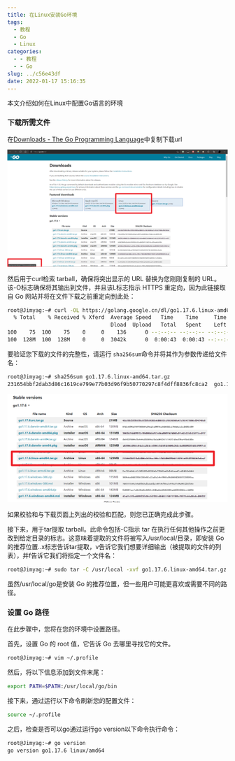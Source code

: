 ```yaml
---
title: 在Linux安装Go环境
tags:
  - 教程
  - Go
  - Linux
categories:
  - - 教程
  - - Go
slug: ../c56e43df
date: 2022-01-17 15:16:35
---
```


本文介绍如何在Linux中配置Go语言的环境

<!--more-->

### 下载所需文件

在[Downloads - The Go Programming Language](https://go.dev/dl/)中复制下载url

![image-20220117152034753](index/image-20220117152034753.png)

然后用于curl检索 tarball，确保将突出显示的 URL 替换为您刚刚复制的 URL。该-O标志确保将其输出到文件，并且该L标志指示 HTTPS 重定向，因为此链接取自 Go 网站并将在文件下载之前重定向到此处：

```bash
root@Jimyag:~# curl -OL https://golang.google.cn/dl/go1.17.6.linux-amd64.tar.gz
  % Total    % Received % Xferd  Average Speed   Time    Time     Time  Current
                                 Dload  Upload   Total   Spent    Left  Speed
100    75  100    75    0     0    136      0 --:--:-- --:--:-- --:--:--   135
100  128M  100  128M    0     0  3042k      0  0:00:43  0:00:43 --:--:-- 3244k
```

要验证您下载的文件的完整性，请运行 `sha256sum`命令并将其作为参数传递给文件名：

```bash
root@Jimyag:~# sha256sum go1.17.6.linux-amd64.tar.gz
231654bbf2dab3d86c1619ce799e77b03d96f9b50770297c8f4dff8836fc8ca2  go1.17.6.linux-amd64.tar.gz
```

![image-20220117152316894](index/image-20220117152316894.png)

如果校验和与下载页面上列出的校验和匹配，则您已正确完成此步骤。

接下来，用于tar提取 tarball。此命令包括-C指示 tar 在执行任何其他操作之前更改到给定目录的标志。这意味着提取的文件将被写入/usr/local/目录，即安装 Go 的推荐位置..x标志告诉tar提取，v告诉它我们想要详细输出（被提取的文件的列表），并f告诉它我们将指定一个文件名：

```bash
root@Jimyag:~# sudo tar -C /usr/local -xvf go1.17.6.linux-amd64.tar.gz
```

虽然/usr/local/go是安装 Go 的推荐位置，但一些用户可能更喜欢或需要不同的路径。

### 设置 Go 路径

在此步骤中，您将在您的环境中设置路径。

首先，设置 Go 的 root 值，它告诉 Go 去哪里寻找它的文件。

```bash
root@Jimyag:~# vim ~/.profile
```

然后，将以下信息添加到文件末尾：

```bash
export PATH=$PATH:/usr/local/go/bin
```

接下来，通过运行以下命令刷新您的配置文件：

```bash
source ~/.profile
```

之后，检查是否可以go通过运行go version以下命令执行命令：

```bash
root@Jimyag:~# go version
go version go1.17.6 linux/amd64
```

